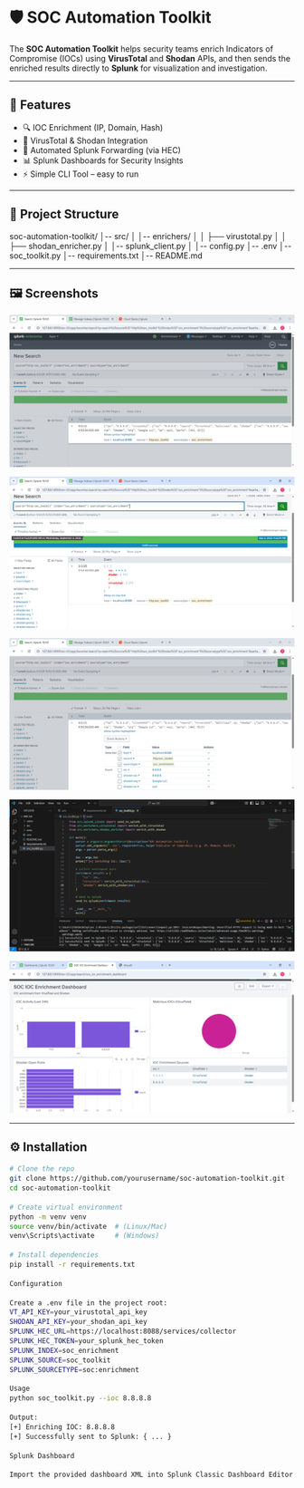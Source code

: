 # 🛡️ SOC Automation Toolkit

The **SOC Automation Toolkit** helps security teams enrich Indicators of Compromise (IOCs) using **VirusTotal** and **Shodan** APIs, and then sends the enriched results directly to **Splunk** for visualization and investigation.

---

## 🚀 Features
- 🔍 IOC Enrichment (IP, Domain, Hash)
- 🧩 VirusTotal & Shodan Integration
- 📡 Automated Splunk Forwarding (via HEC)
- 📊 Splunk Dashboards for Security Insights
- ⚡ Simple CLI Tool – easy to run

---

## 📂 Project Structure

soc-automation-toolkit/
│-- src/
│ │-- enrichers/
│ │ ├── virustotal.py
│ │ ├── shodan_enricher.py
│ │-- splunk_client.py
│ │-- config.py
│-- .env
│-- soc_toolkit.py
│-- requirements.txt
│-- README.md


---

## 🖼️ Screenshots


![image sample 1](images/sp1.png)


![image sample 2](images/sp2.png)

![image sample 3](images/sp3.png)


![image sample 4](images/sp4.png)


![image sample 5](images/sp5.png)

---

## ⚙️ Installation
```bash
# Clone the repo
git clone https://github.com/yourusername/soc-automation-toolkit.git
cd soc-automation-toolkit

# Create virtual environment
python -m venv venv
source venv/bin/activate  # (Linux/Mac)
venv\Scripts\activate     # (Windows)

# Install dependencies
pip install -r requirements.txt

Configuration

Create a .env file in the project root:
VT_API_KEY=your_virustotal_api_key
SHODAN_API_KEY=your_shodan_api_key
SPLUNK_HEC_URL=https://localhost:8088/services/collector
SPLUNK_HEC_TOKEN=your_splunk_hec_token
SPLUNK_INDEX=soc_enrichment
SPLUNK_SOURCE=soc_toolkit
SPLUNK_SOURCETYPE=soc:enrichment

Usage
python soc_toolkit.py --ioc 8.8.8.8

Output:
[+] Enriching IOC: 8.8.8.8
[+] Successfully sent to Splunk: { ... }

Splunk Dashboard

Import the provided dashboard XML into Splunk Classic Dashboard Editor to visualize IOC enrichments.#